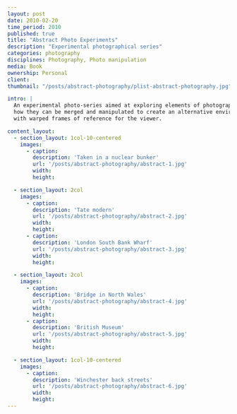 ```yaml
---
layout: post
date: 2010-02-20
time_period: 2010
published: true
title: "Abstract Photo Experiments"
description: "Experimental photographical series"
categories: photography
disciplines: Photography, Photo manipulation
media: Book
ownership: Personal
client:
thumbnail: "/posts/abstract-photography/plist-abstract-photography.jpg"

intro: |
  An experimental photo-series aimed at exploring elements of photographs and
  how they can be merged and manipulated to create an alternative environment,
  with warped frames of reference for the viewer.

content_layout:
  - section_layout: 1col-10-centered
    images:
      - caption:
        description: 'Taken in a nuclear bunker'
        url: '/posts/abstract-photography/abstract-1.jpg'
        width:
        height:

  - section_layout: 2col
    images:
      - caption:
        description: 'Tate modern'
        url: '/posts/abstract-photography/abstract-2.jpg'
        width:
        height:
      - caption:
        description: 'London South Bank Wharf'
        url: '/posts/abstract-photography/abstract-3.jpg'
        width:
        height:

  - section_layout: 2col
    images:
      - caption:
        description: 'Bridge in North Wales'
        url: '/posts/abstract-photography/abstract-4.jpg'
        width:
        height:
      - caption:
        description: 'British Museum'
        url: '/posts/abstract-photography/abstract-5.jpg'
        width:
        height:

  - section_layout: 1col-10-centered
    images:
      - caption:
        description: 'Winchester back streets'
        url: '/posts/abstract-photography/abstract-6.jpg'
        width:
        height:
---
```

